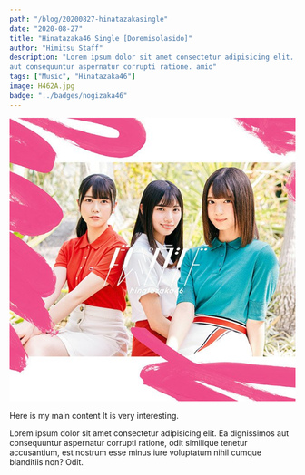 ```yaml
---
path: "/blog/20200827-hinatazakasingle"
date: "2020-08-27"
title: "Hinatazaka46 Single [Doremisolasido]"
author: "Himitsu Staff"
description: "Lorem ipsum dolor sit amet consectetur adipisicing elit. Ea dignissimos
aut consequuntur aspernatur corrupti ratione. amio"
tags: ["Music", "Hinatazaka46"]
image: H462A.jpg
badge: "../badges/nogizaka46"
---
```


![Doremisolasido](./H462A.jpg)

Here is my main content
It is very interesting.

Lorem ipsum dolor sit amet consectetur adipisicing elit. Ea dignissimos
aut consequuntur aspernatur corrupti ratione, odit similique tenetur
accusantium, est nostrum esse minus iure voluptatum nihil cumque
blanditiis non? Odit.
